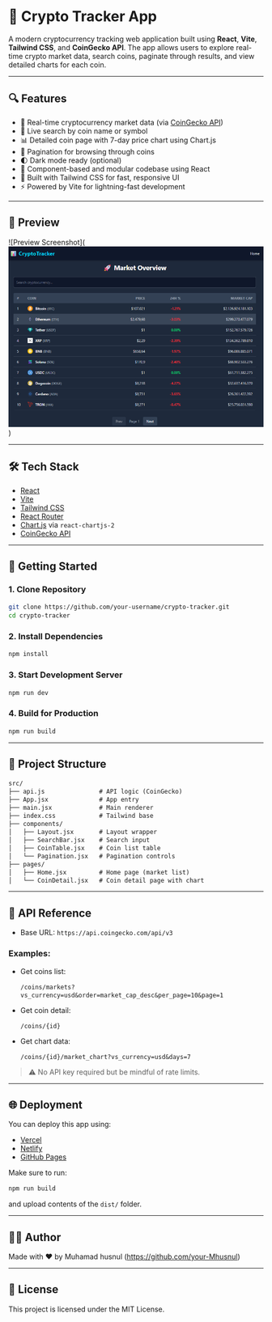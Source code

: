 # 🚀 Crypto Tracker App

A modern cryptocurrency tracking web application built using **React**, **Vite**, **Tailwind CSS**, and **CoinGecko API**. The app allows users to explore real-time crypto market data, search coins, paginate through results, and view detailed charts for each coin.

---

## 🔍 Features

- 🔁 Real-time cryptocurrency market data (via [CoinGecko API](https://www.coingecko.com/en/api))
- 🔎 Live search by coin name or symbol
- 📊 Detailed coin page with 7-day price chart using Chart.js
- 📄 Pagination for browsing through coins
- 🌓 Dark mode ready (optional)
- 🧩 Component-based and modular codebase using React
- 💨 Built with Tailwind CSS for fast, responsive UI
- ⚡️ Powered by Vite for lightning-fast development

---

## 📸 Preview

![Preview Screenshot](![alt text](image.png))

---

## 🛠️ Tech Stack

- [React](https://reactjs.org/)
- [Vite](https://vitejs.dev/)
- [Tailwind CSS](https://tailwindcss.com/)
- [React Router](https://reactrouter.com/)
- [Chart.js](https://www.chartjs.org/) via `react-chartjs-2`
- [CoinGecko API](https://www.coingecko.com/en/api)

---

## 🚀 Getting Started

### 1. Clone Repository

```bash
git clone https://github.com/your-username/crypto-tracker.git
cd crypto-tracker
```

### 2. Install Dependencies

```bash
npm install
```

### 3. Start Development Server

```bash
npm run dev
```

### 4. Build for Production

```bash
npm run build
```

---

## 📁 Project Structure

```
src/
├── api.js               # API logic (CoinGecko)
├── App.jsx              # App entry
├── main.jsx             # Main renderer
├── index.css            # Tailwind base
├── components/
│   ├── Layout.jsx       # Layout wrapper
│   ├── SearchBar.jsx    # Search input
│   ├── CoinTable.jsx    # Coin list table
│   └── Pagination.jsx   # Pagination controls
├── pages/
│   ├── Home.jsx         # Home page (market list)
│   └── CoinDetail.jsx   # Coin detail page with chart
```

---

## 🔗 API Reference

- Base URL: `https://api.coingecko.com/api/v3`

### Examples:

- Get coins list:

  ```
  /coins/markets?vs_currency=usd&order=market_cap_desc&per_page=10&page=1
  ```

- Get coin detail:

  ```
  /coins/{id}
  ```

- Get chart data:
  ```
  /coins/{id}/market_chart?vs_currency=usd&days=7
  ```

> ⚠️ No API key required but be mindful of rate limits.

---

## 🌐 Deployment

You can deploy this app using:

- [Vercel](https://vercel.com/)
- [Netlify](https://netlify.com/)
- [GitHub Pages](https://pages.github.com/)

Make sure to run:

```bash
npm run build
```

and upload contents of the `dist/` folder.

---

## 👨‍💻 Author

Made with ❤️ by Muhamad husnul (https://github.com/your-Mhusnul)

---

## 📄 License

This project is licensed under the MIT License.
